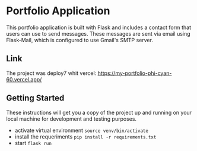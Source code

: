 # Portfolio Application

This portfolio application is built with Flask and includes a contact form that users can use to send messages. These messages are sent via email using Flask-Mail, which is configured to use Gmail's SMTP server.


## Link

The project was deploy7 whit vercel: https://my-portfolio-phi-cyan-60.vercel.app/


## Getting Started
These instructions will get you a copy of the project up and running on your local machine for development and testing purposes.

* activate virtual environment ```source venv/bin/activate```
* install the requeriments ```pip install -r requirements.txt```
* start ```flask run```




